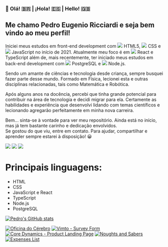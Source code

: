 

### 👋 Olá! 🇧🇷 | ¡Hola! 🇪🇸 | Hello! 🇬🇧

## Me chamo Pedro Eugenio Ricciardi e seja bem vindo ao meu perfil!

Iniciei meus estudos em front-end development com <img src="https://img.icons8.com/color/20/000000/html-5--v1.png"/> HTML5, <img src="https://img.icons8.com/color/20/000000/css3.png"/> CSS e <img src="https://img.icons8.com/color/20/000000/javascript--v1.png"/> JavaScript no início de 2021.
Atualmente meu foco é em <img src="https://img.icons8.com/ultraviolet/20/000000/react--v1.png"/> React e TypeScript além de, mais recentemente, ter iniciado meus estudos em back-end development com <img src="https://img.icons8.com/color/20/000000/postgreesql.png"/> PostgreSQL e <img src="https://img.icons8.com/color/32/000000/nodejs.png"/> Node.js.

Sendo um amante de ciências e tecnologia desde criança, sempre busquei fazer parte desse mundo. Formado em Física, lecionei esta e outras disciplinas relacionadas, tais como Matemática e Robótica.

Após alguns anos na docência, percebi que tinha grande potencial para contribuir na área de tecnologia e decidi migrar para ela. Certamente as habilidades e experiência que desenvolvi lidando com temas científicos e lecionando agregarão perfeitamente em minha nova carreira.

Bem... sinta-se à vontade para ver meu repositório. Ainda está no início, mas já tem bastante carinho e dedicação envolvidos.\
Se gostou do que viu, entre em contato. Para ajudar, compartilhar e aprender sempre estarei à disposição! 😀

<a href="https://www.linkedin.com/in/pedro-eugenio-ricciardi-a356a2219/" target="_blank"><img src="https://img.icons8.com/color/40/000000/linkedin.png"/></a>  <a href="https://www.facebook.com/pedroeugenio.ricciardi" target="_blank"><img src="https://img.icons8.com/fluency/40/000000/facebook-circled.png"/></a>  <a href="https://www.instagram.com/pedroeugenioricciardi" target="_blank"><img src="https://img.icons8.com/fluency/40/000000/instagram-new.png"/></a>

# Principais linguagens:
* HTML
* CSS
* JavaScript e React
* TypeScript
* Node.js
* PostgreSQL

[![Pedro's GitHub stats](https://github-readme-stats.vercel.app/api?username=PERicci&count_private=true&show_icons=true&theme=github_dark&border_color=303035)](https://github.com/PERicci?tab=repositories)

[![Oficina do Cérebro](https://github-readme-stats.vercel.app/api/pin/?username=PERicci&repo=Oficina_do_Cerebro_FE&show_icons=true&theme=github_dark&border_color=303035)](https://github.com/PERicci/Oficina_do_Cerebro_FE)
[![Vimto - Survey Form](https://github-readme-stats.vercel.app/api/pin/?username=PERicci&repo=FCC-1-2-Survey_Form&show_icons=true&theme=github_dark&border_color=303035)](https://github.com/PERicci/FCC-1-2-Survey_Form)
[![Core Dynamics - Product Landing Page](https://github-readme-stats.vercel.app/api/pin/?username=PERicci&repo=FCC-1-3-Product_Landing_Page&show_icons=true&theme=github_dark&border_color=303035)](https://github.com/PERicci/FCC-1-3-Product_Landing_Page)
[![Noughts and Sabers](https://github-readme-stats.vercel.app/api/pin/?username=PERicci&repo=Noughts_and_Sabers&show_icons=true&theme=github_dark&border_color=303035)](https://github.com/PERicci/Noughts_and_Sabers)
[![Expenses List](https://github-readme-stats.vercel.app/api/pin/?username=PERicci&repo=expenses_list&show_icons=true&theme=github_dark&border_color=303035)](https://github.com/PERicci/expenses_list)
